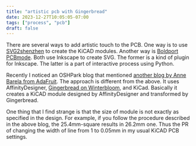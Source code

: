 ```yaml
---
title: "artistic pcb with Gingerbread"
date: 2023-12-27T10:05:05-07:00
tags: ["process", "pcb"]
draft: false
---
```


There are several ways to add artistic touch to the PCB. One way is to use [SVG2shenzhen](https://github.com/badgeek/svg2shenzhen) to create the KiCAD modules. Another way is [Boldport PCBmode](https://github.com/boldport/pcbmode). Both use Inkscape to create SVG. The former is a kind of plugin for Inkscape. The latter is a part of interactive process using Python.

Recently I noticed an OSHPark blog that mentioned [another blog by Anne Barela from AdaFruit](https://learn.adafruit.com/making-pcb-art-with-gingerbread-and-kicad). The approach is different from the above. It uses AffinityDesigner, [Gingerbread on Winterbloom](https://gingerbread.wntr.dev), and KiCad. Basically it creates a KiCAD module designed by AffinityDesigner and transformed by Gingerbread.

One thing that I find strange is that the size of module is not exactly as specified in the design. For example, if you follow the procedure described in the above blog, the 25.4mm-square results in 26.2mm one. Thus the PR of changing the width of line from 1 to 0.05mm in my usual KiCAD PCB settings.
  
